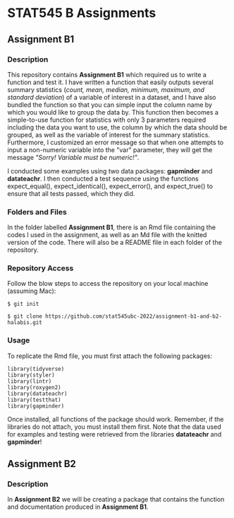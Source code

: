 # STAT545 B Assignments 

## Assignment B1

### Description
This repository contains **Assignment B1** which required us to write a function and test it. I have written a function that easily outputs several summary statistics (*count, mean, median, minimum, maximum, and standard deviation*) of a variable of interest in a dataset, and I have also bundled the function so that you can simple input the column name by which you would like to group the data by. This function then becomes a simple-to-use function for statistics with only 3 parameters required including the data you want to use, the column by which the data should be grouped, as well as the variable of interest for the summary statistics. Furthermore, I customized an error message so that when one attempts to input a non-numeric variable into the "var" parameter, they will get the message *"Sorry! Variable must be numeric!"*.

I conducted some examples using two data packages: **gapminder** and **datateachr**. I then conducted a test sequence using the functions expect_equal(), expect_identical(), expect_error(), and expect_true() to ensure that all tests passed, which they did.

### Folders and Files

In the folder labelled **Assignment B1**, there is an Rmd file containing the codes I used in the assignment, as well as an Md file with the knitted version of the code. There will also be a README file in each folder of the repository.

### Repository Access

Follow the blow steps to access the repository on your local machine (assuming Mac):

```{r}
$ git init
```

```{r}
$ git clone https://github.com/stat545ubc-2022/assignment-b1-and-b2-halabis.git
```


### Usage

To replicate the Rmd file, you must first attach the following packages:

```{r}
library(tidyverse)
library(styler)
library(lintr)
library(roxygen2)
library(datateachr)
library(testthat)
library(gapminder)
```

Once installed, all functions of the package should work. Remember, if the libraries do not attach, you must install them first. Note that the data used for examples and testing were retrieved from the libraries **datateachr** and **gapminder**!

## Assignment B2

### Description

In **Assignment B2** we will be creating a package that contains the function and documentation produced in **Assignment B1**. 
